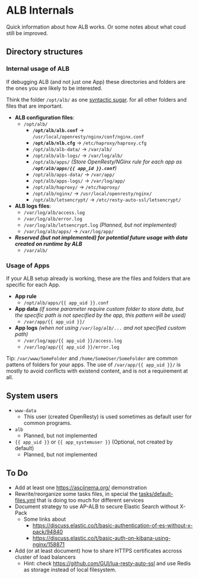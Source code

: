 # ALB Internals
Quick information about how ALB works. Or some notes about what coud still be
improved.

## Directory structures

### Internal usage of ALB

If debugging ALB (and not just one App) these directories and folders are the
ones you are likely to be interested.

Think the folder `/opt/alb/` as one [syntactic sugar](https://en.wikipedia.org/wiki/Syntactic_sugar).
for all other folders and files that are important.

- **ALB configuration files**:
  - `/opt/alb/`
    - **`/opt/alb/alb.conf`** -> `/usr/local/openresty/nginx/conf/nginx.conf`
    - **`/opt/alb/nlb.cfg`** -> `/etc/haproxy/haproxy.cfg`
    - `/opt/alb/alb-data/` -> `/var/alb/`
    - `/opt/alb/alb-logs/` -> `/var/log/alb/`
    - `/opt/alb/apps/` _(Store OpenResty/NGinx rule for each app as **`/opt/alb/apps/{{ app_id }}.conf`**)_
    - `/opt/alb/apps-data/` -> `/var/app/`
    - `/opt/alb/apps-logs/` -> `/var/log/app/`
    - `/opt/alb/haproxy/` -> `/etc/haproxy/`
    - `/opt/alb/nginx/` -> `/usr/local/openresty/nginx/`
    - `/opt/alb/letsencrypt/` -> `/etc/resty-auto-ssl/letsencrypt/`
- **ALB logs files**:
  - `/var/log/alb/access.log`
  - `/var/log/alb/error.log`
  - `/var/log/alb/letsencrypt.log` _(Planned, but not implemented)_
  - `/var/log/alb/apps/` -> `/var/log/app/`
- **_Reserved (but not implemented) for potential future usage with data created
  on runtime by ALB_**
  - `/var/alb/`

### Usage of Apps

If your ALB setup already is working, these are the files and folders that
are specific for each App.

- **App rule**
  - `/opt/alb/apps/{{ app_uid }}.conf`
- **App data** _(if some parameter require custom folder to store data, but
  the specific path is not specified by the app, this pattern will be used)_
  - `/var/app/{{ app_uid }}/`
- **App logs** _(when not using `/var/log/alb/...` and not specified custom path)_
  - `/var/log/app/{{ app_uid }}/access.log`
  - `/var/log/app/{{ app_uid }}/error.log`

Tip: `/var/www/SomeFolder` and `/home/SomeUser/SomeFolder` are common pattens
of folders for your apps. The use of `/var/app/{{ app_uid }}/` is mostly to
avoid conflicts with existend content, and is not a requirement at all.

## System users

- `www-data`
  - This user (created OpenResty) is used sometimes as default user for common
    programs.
- `alb`
  - Planned, but not implemented
- `{{ app_uid }}` or `{{ app_systemuser }}` (Optional, not created by default)
  - Planned, but not implemented

<!--
## Important directories

- ALB
  - ALB Files
    - `/opt/alb/`
  - ALB default directory for logs (TL;DR: "the default place for the error.log/access.log from OpenResty/NGinx")
    - `/var/log/alb/`
- OpenResty
  - `/usr/local/openresty/`
  - Tip: OpenResty, even if is a fork of NGinx, **will not** use /etc/nginx/ (but `/usr/local/openresty/nginx/`)
-->


## To Do

- Add at least one <https://asciinema.org/> demonstration
- Rewrite/reorganize some tasks files, in special the
  [tasks/default-files.yml](tasks/default-files.yml) that is doing too much for
  different services
- Document strategy to use AP-ALB to secure Elastic Search without X-Pack
  - Some links about
    - https://discuss.elastic.co/t/basic-authentication-of-es-without-x-pack/94840
    - https://discuss.elastic.co/t/basic-auth-on-kibana-using-nginx/158871
- Add (or at least document) how to share HTTPS certificates accross cluster
  of load balancers
    - Hint: check <https://github.com/GUI/lua-resty-auto-ssl> and use Redis as
      storage instead of local filesystem.